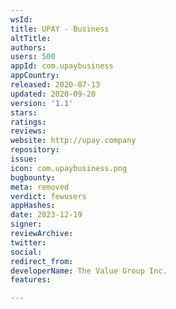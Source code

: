 ```yaml
---
wsId: 
title: UPAY - Business
altTitle: 
authors: 
users: 500
appId: com.upaybusiness
appCountry: 
released: 2020-07-13
updated: 2020-09-20
version: '1.1'
stars: 
ratings: 
reviews: 
website: http://upay.company
repository: 
issue: 
icon: com.upaybusiness.png
bugbounty: 
meta: removed
verdict: fewusers
appHashes: 
date: 2023-12-19
signer: 
reviewArchive: 
twitter: 
social: 
redirect_from: 
developerName: The Value Group Inc.
features: 

---
```


